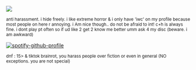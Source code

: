 ![](https://files.catbox.moe/vnn1hu.gif)

<sub>anti harassment. i hide freely. i like extreme horror & i only have 'iwc' on my profile because most people on here r annoying. i Am nice though.. do not be afraid to int! c+h is always fine. i dont play pt often so if ud like 2 get 2 know me better umm ask 4 my disc (beware. i am awkward)</sub>

[![spotify-github-profile](https://spotify-github-profile.kittinanx.com/api/view?uid=autumngray08&cover_image=true&theme=novatorem&show_offline=false&background_color=121212&interchange=false&bar_color=ff0000&bar_color_cover=false)](https://github.com/kittinan/spotify-github-profile)

<sub>dnf : 15> & tiktok brainrot,  you harass people over fiction or even in general (NO exceptions. you are not special)</sub>
